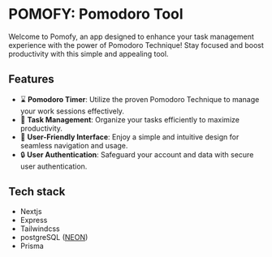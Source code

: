 # POMOFY: Pomodoro Tool

Welcome to Pomofy, an app designed to enhance your task management experience with the power of Pomodoro Technique! Stay focused and boost productivity with this simple and appealing tool.

## Features

-   ⌛   **Pomodoro Timer**: Utilize the proven Pomodoro Technique to manage your work sessions effectively.
-   🧾  **Task Management**: Organize your tasks efficiently to maximize productivity.
-   📱  **User-Friendly Interface**: Enjoy a simple and intuitive design for seamless navigation and usage.
-   🔒  **User Authentication**: Safeguard your account and data with secure user authentication.

## Tech stack

-   Nextjs
-   Express
-   Tailwindcss
-   postgreSQL ([NEON](https://neon.tech/))
-   Prisma 
